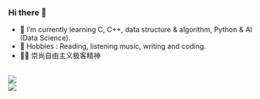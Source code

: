 ### Hi there 👋

<!--
**Algo-Goer/Algo-Goer** is a ✨ _special_ ✨ repository because its `README.md` (this file) appears on your GitHub profile.

Here are some ideas to get you started:

-->

+ 🌱 I’m currently learning C, C++, data structure & algorithm, Python & AI (Data Science).
+ 💐 Hobbies : Reading, listening music, writing and coding.
+ 🧚‍♀️ 崇尚自由主义极客精神
<br>
<img align="center" src="https://github-readme-stats.vercel.app/api?username=Algo-Goer&show_icons=true&icon_color=CE1D2D&theme=radical" />
<br>
<img align="center" src="https://github-readme-stats.vercel.app/api/top-langs/?username=Algo-Goer&layout=compact&hide=tsql&show_icons=true" />

